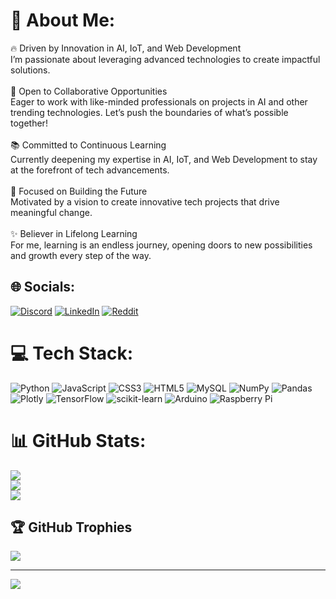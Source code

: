 # 💫 About Me:
🔥 Driven by Innovation in AI, IoT, and Web Development<br>I’m passionate about leveraging advanced technologies to create impactful solutions.<br><br>🤝 Open to Collaborative Opportunities<br>Eager to work with like-minded professionals on projects in AI and other trending technologies. Let’s push the boundaries of what’s possible together!<br><br>📚 Committed to Continuous Learning<br>Currently deepening my expertise in AI, IoT, and Web Development to stay at the forefront of tech advancements.<br><br>🚀 Focused on Building the Future<br>Motivated by a vision to create innovative tech projects that drive meaningful change.<br><br>✨ Believer in Lifelong Learning<br>For me, learning is an endless journey, opening doors to new possibilities and growth every step of the way.


## 🌐 Socials:
[![Discord](https://img.shields.io/badge/Discord-%237289DA.svg?logo=discord&logoColor=white)](https://discord.gg/https://discord.gg/TssTpKzT) [![LinkedIn](https://img.shields.io/badge/LinkedIn-%230077B5.svg?logo=linkedin&logoColor=white)](https://linkedin.com/in/https://www.linkedin.com/in/bantu-nagarjuna/) [![Reddit](https://img.shields.io/badge/Reddit-%23FF4500.svg?logo=Reddit&logoColor=white)](https://reddit.com/user/https://www.reddit.com/u/bantu_22?utm_medium=android_app&utm_source=share) 

# 💻 Tech Stack:
![Python](https://img.shields.io/badge/python-3670A0?style=for-the-badge&logo=python&logoColor=ffdd54) ![JavaScript](https://img.shields.io/badge/javascript-%23323330.svg?style=for-the-badge&logo=javascript&logoColor=%23F7DF1E) ![CSS3](https://img.shields.io/badge/css3-%231572B6.svg?style=for-the-badge&logo=css3&logoColor=white) ![HTML5](https://img.shields.io/badge/html5-%23E34F26.svg?style=for-the-badge&logo=html5&logoColor=white) ![MySQL](https://img.shields.io/badge/mysql-4479A1.svg?style=for-the-badge&logo=mysql&logoColor=white) ![NumPy](https://img.shields.io/badge/numpy-%23013243.svg?style=for-the-badge&logo=numpy&logoColor=white) ![Pandas](https://img.shields.io/badge/pandas-%23150458.svg?style=for-the-badge&logo=pandas&logoColor=white) ![Plotly](https://img.shields.io/badge/Plotly-%233F4F75.svg?style=for-the-badge&logo=plotly&logoColor=white) ![TensorFlow](https://img.shields.io/badge/TensorFlow-%23FF6F00.svg?style=for-the-badge&logo=TensorFlow&logoColor=white) ![scikit-learn](https://img.shields.io/badge/scikit--learn-%23F7931E.svg?style=for-the-badge&logo=scikit-learn&logoColor=white) ![Arduino](https://img.shields.io/badge/-Arduino-00979D?style=for-the-badge&logo=Arduino&logoColor=white) ![Raspberry Pi](https://img.shields.io/badge/-Raspberry_Pi-C51A4A?style=for-the-badge&logo=Raspberry-Pi)
# 📊 GitHub Stats:
![](https://github-readme-stats.vercel.app/api?username=bantunagarjuna&theme=one_dark_pro&hide_border=false&include_all_commits=false&count_private=true)<br/>
![](https://github-readme-streak-stats.herokuapp.com/?user=bantunagarjuna&theme=one_dark_pro&hide_border=false)<br/>
![](https://github-readme-stats.vercel.app/api/top-langs/?username=bantunagarjuna&theme=one_dark_pro&hide_border=false&include_all_commits=false&count_private=true&layout=compact)

## 🏆 GitHub Trophies
![](https://github-profile-trophy.vercel.app/?username=bantunagarjuna&theme=radical&no-frame=false&no-bg=false&margin-w=4)


---
[![](https://visitcount.itsvg.in/api?id=bantunagarjuna&icon=0&color=0)](https://visitcount.itsvg.in)

<!-- Proudly created with GPRM ( https://gprm.itsvg.in ) -->
